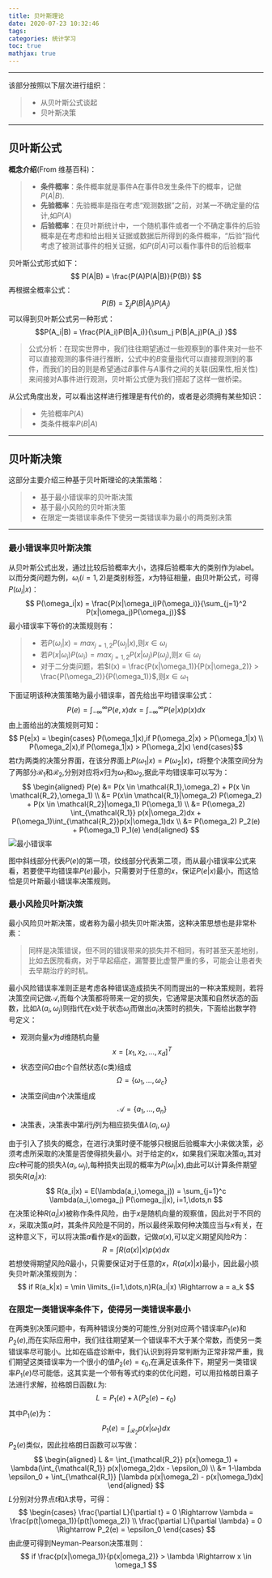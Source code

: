 ```yaml
---
title: 贝叶斯理论
date: 2020-07-23 10:32:46
tags: 
categories: 统计学习
toc: true 
mathjax: true
---
```

-----
该部分按照以下层次进行组织：
> * 从贝叶斯公式谈起
> * 贝叶斯决策 
<!--more-->
-----
## 贝叶斯公式
**概念介绍**(From 维基百科)：
> * **条件概率**：条件概率就是事件A在事件B发生条件下的概率，记做$P(A|B)$.
> * **先验概率**：先验概率是指在考虑“观测数据”之前，对某一不确定量的估计,如$P(A)$
> * **后验概率**：在贝叶斯统计中，一个随机事件或者一个不确定事件的后验概率是在考虑和给出相关证据或数据后所得到的条件概率，“后验”指代考虑了被测试事件的相关证据，如$P(B|A)$可以看作事件B的后验概率

贝叶斯公式形式如下：
$$ P(A|B) = \frac{P(A)P(A|B)}{P(B)} $$
再根据全概率公式：
$$P(B) = \sum_j P(B|A_j)P(A_j) $$
可以得到贝叶斯公式另一种形式：
$$P(A_i|B) = \frac{P(A_i)P(B|A_i)}{\sum_j P(B|A_j)P(A_j) }$$
> 公式分析：在现实世界中，我们往往期望通过一些观察到的事件来对一些不可以直接观测的事件进行推断，公式中的$B$变量指代可以直接观测到的事件，而我们的目的则是希望通过$B$事件与$A$事件之间的关联(因果性,相关性)来间接对A事件进行观测，贝叶斯公式便为我们搭起了这样一做桥梁。

从公式角度出发，可以看出这样进行推理是有代价的，或者是必须拥有某些知识：

> - 先验概率$P(A)$
> - 类条件概率$P(B|A)$
---

## 贝叶斯决策
这部分主要介绍三种基于贝叶斯理论的决策策略：
> - 基于最小错误率的贝叶斯决策
> - 基于最小风险的贝叶斯决策
> - 在限定一类错误率条件下使另一类错误率为最小的两类别决策
---
### 最小错误率贝叶斯决策
从贝叶斯公式出发，通过比较后验概率大小，选择后验概率大的类别作为label。以而分类问题为例，$\omega_i(i=1,2)$是类别标签，$x$为特征相量，由贝叶斯公式，可得$P(\omega_i|x)$：
$$ P(\omega_i|x) = \frac{P(x|\omega_i)P(\omega_i)}{\sum_{j=1}^2 P(x|\omega_j)P(\omega_j)}$$
最小错误率下等价的决策规则有：
> - 若$P(\omega_i|x) = max_{j=1,2}P(\omega_j|x)$,则$x \in \omega_i$
> - 若$P(x|\omega_i)P(\omega_i) = max_{j=1,2}P(x|\omega_j)P(\omega_j)$,则$x \in \omega_i$
> - 对于二分类问题，若$l(x) = \frac{P(x|\omega_1)}{P(x|\omega_2)} > \frac{P(\omega_2)}{P(\omega_1)}$,则$x \in \omega_1$

下面证明该种决策策略为最小错误率，首先给出平均错误率公式：
$$ P(e) = \int_{-\infty}^{\infty}P(e,x)dx = \int_{-\infty}^{\infty} P(e|x)p(x)dx$$
由上面给出的决策规则可知：
$$ P(e|x) = \begin{cases} P(\omega_1|x),if P(\omega_2|x) > P(\omega_1|x) \\ 
P(\omega_2|x),if P(\omega_1|x) > P(\omega_2|x) \end{cases}$$
若$t$为两类的决策分界面，在该分界面上$P(\omega_1|x) = P(\omega_2|x)$，$t$将整个决策空间分为了两部分$\mathcal{R_1}$和$\mathcal{R_2}$,分别对应将$x$归为$\omega_1$和$\omega_2$,据此平均错误率可以写为：
$$
\begin{aligned}
P(e) &= P(x \in \mathcal{R_1},\omega_2) + P(x \in \mathcal{R_2},\omega_1) \\
&= P(x\in \mathcal{R_1}|\omega_2) P(\omega_2) + P(x \in \mathcal{R_2}|\omega_1) P(\omega_1) \\
&= P(\omega_2) \int_{\mathcal{R_1}} p(x|\omega_2)dx + P(\omega_1)\int_{\mathcal{R_2}}p(x|\omega_1)dx \\
&= P(\omega_2) P_2(e) + P(\omega_1) P_1(e)
\end{aligned}
$$
![最小错误率](https://raw.githubusercontent.com/xuejy19/Images/master/bayes2.png)

图中斜线部分代表$P(e)$的第一项，纹线部分代表第二项，而从最小错误率公式来看，若要使平均错误率$P(e)$最小，只需要对于任意的$x$，保证$P(e|x)$最小，而这恰恰是贝叶斯最小错误率决策规则。

### 最小风险贝叶斯决策
最小风险贝叶斯决策，或者称为最小损失贝叶斯决策，这种决策思想也是非常朴素：
> 同样是决策错误，但不同的错误带来的损失并不相同，有时甚至天差地别，比如去医院看病，对于早起癌症，漏警要比虚警严重的多，可能会让患者失去早期治疗的时机。

最小风险错误率准则正是考虑各种错误造成损失不同而提出的一种决策规则，若将决策空间记做$\mathcal{A}$,而每个决策都将带来一定的损失，它通常是决策和自然状态的函数，比如$\lambda(a_i,\omega_j)$则指代在$x$处于状态$\omega_j$而做出$a_i$决策时的损失，下面给出数学符号定义：
- 观测向量$x$为$d$维随机向量
$$ x = [x_1, x_2 , \dots, x_d]^T$$
- 状态空间$\Omega$由$c$个自然状态(c类)组成
$$ \Omega = \{ \omega_1, \dots, \omega_c \}$$
- 决策空间由$n$个决策组成
$$ \mathcal{A} = \{ a_1, \dots, a_n \} $$
- 决策表，决策表中第$i$行$j$列为相应损失值$\lambda(a_i,\omega_j)$

由于引入了损失的概念，在进行决策时便不能够只根据后验概率大小来做决策，必须考虑所采取的决策是否使得损失最小。对于给定的$x$，如果我们采取决策$a_i$,其对应$c$种可能的损失$\lambda(a_i,\omega_j)$,每种损失出现的概率为$P(\omega_i|x)$,由此可以计算条件期望损失$R(a_i|x)$:
$$
    R(a_i|x) = E(\lambda(a_i,\omega_j)) = \sum_{j=1}^c \lambda(a_i,\omega_j) P(\omega_j|x), i=1,\dots,n
$$
在决策论种$R(a_i|x)$被称作条件风险，由于$x$是随机向量的观察值，因此对于不同的$x$，采取决策$a_i$时，其条件风险是不同的，所以最终采取何种决策应当与$x$有关，在这种意义下，可以将决策$a$看作是$x$的函数，记做$a(x)$,可以定义期望风险$R$为：
$$
    R = \int R(a(x)|x) p(x)dx
$$
若想使得期望风险$R$最小，只需要保证对于任意的$x$，$R(a(x)|x)$最小，因此最小损失贝叶斯决策规则为：
$$
    if R(a_k|x) = \min \limits_{i=1,\dots,n}R(a_i|x) \Rightarrow a = a_k
$$
### 在限定一类错误率条件下，使得另一类错误率最小
在两类别决策问题中，有两种错误分类的可能性,分别对应两个错误率$P_1(e)$和$P_2(e)$,而在实际应用中，我们往往期望某一个错误率不大于某个常数，而使另一类错误率尽可能小。比如在癌症诊断中，我们认识到将异常判断为正常非常严重，我们期望这类错误率为一个很小的值$P_2(e) = \epsilon_0$,在满足该条件下，期望另一类错误率$P_1(e)$尽可能低，这其实是一个带有等式约束的优化问题，可以用拉格朗日乘子法进行求解，拉格朗日函数$L$为:
$$
    L = P_1(e) + \lambda(P_2(e) - \epsilon_0)
$$
其中$P_1(e)$为：
$$
    P_1(e) = \int_{\mathcal{R_2}} p(x|\omega_1)dx 
$$
$P_2(e)$类似，因此拉格朗日函数可以写做：
$$
\begin{aligned}
    L &= \int_{\mathcal{R_2}} p(x|\omega_1) + \lambda(\int_{\mathcal{R_1}} p(x|\omega_2)dx - \epsilon_0)  \\
    &= 1-\lambda \epsilon_0 + \int_{\mathcal{R_1}} [\lambda  p(x|\omega_2) - p(x|\omega_1)dx]
\end{aligned}
$$
$L$分别对分界点$t$和$\lambda$求导，可得：
$$
 \begin{cases}
    \frac{\partial L}{\partial t} = 0 \Rightarrow \lambda = \frac{p(t|\omega_1)}{p(t|\omega_2)} \\
    \frac{\partial L}{\partial \lambda} = 0 \Rightarrow P_2(e) = \epsilon_0
 \end{cases} 
$$
由此便可得到Neyman-Pearson决策准则：
$$
    if \frac{p(x|\omega_1)}{p(x|omega_2)} > \lambda \Rightarrow x \in \omega_1 
$$
